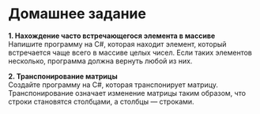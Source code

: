 
# Домашнее задание

**1. Нахождение часто встречающегося элемента в массиве**  
Напишите программу на C#, которая находит элемент, который встречается чаще всего в массиве целых чисел. Если таких элементов несколько, программа должна вернуть любой из них.

**2. Транспонирование матрицы**  
Создайте программу на C#, которая транспонирует матрицу. Транспонирование означает изменение матрицы таким образом, что строки становятся столбцами, а столбцы — строками.
